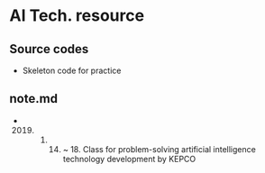 # AI Tech. resource

## Source codes
- Skeleton code for practice

## note.md
- 2019. 01. 14. ~ 18. Class for problem-solving artificial intelligence technology development by KEPCO
